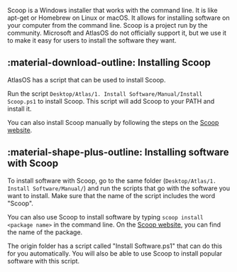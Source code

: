 Scoop is a Windows installer that works with the command line. It is like apt-get or Homebrew on Linux or macOS. It allows for installing software on your computer from the command line. Scoop is a project run by the community. Microsoft and AtlasOS do not officially support it, but we use it to make it easy for users to install the software they want.

## :material-download-outline: Installing Scoop

AtlasOS has a script that can be used to install Scoop.

Run the script ``Desktop/Atlas/1. Install Software/Manual/Install Scoop.ps1`` to install Scoop. This script will add Scoop to your PATH and install it.

You can also install Scoop manually by following the steps on the [Scoop website](https://scoop.sh/).

## :material-shape-plus-outline: Installing software with Scoop

To install software with Scoop, go to the same folder (``Desktop/Atlas/1. Install Software/Manual/``) and run the scripts that go with the software you want to install. Make sure that the name of the script includes the word "Scoop".

You can also use Scoop to install software by typing ``scoop install <package name>`` in the command line. On the [Scoop website](https://scoop.sh/#/apps), you can find the name of the package.

The origin folder has a script called "Install Software.ps1" that can do this for you automatically. You will also be able to use Scoop to install popular software with this script.